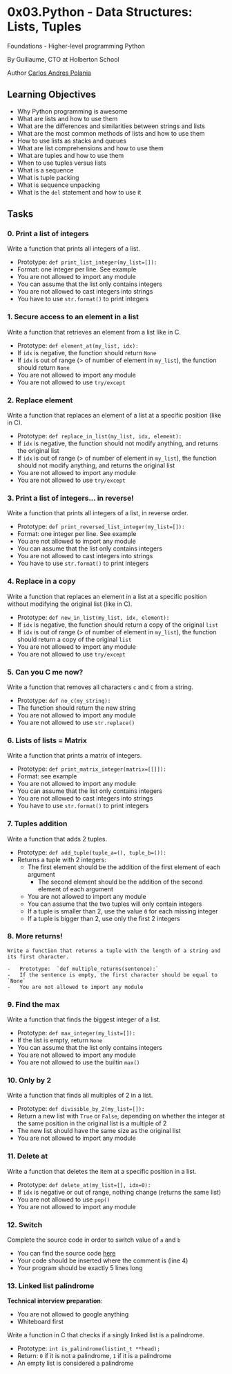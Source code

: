# 0x03.Python - Data Structures: Lists, Tuples

Foundations - Higher-level programming  Python

By Guillaume, CTO at Holberton School

Author [Carlos Andres Polania](https://twitter.com/timberdev)

## Learning Objectives
-   Why Python programming is awesome
-   What are lists and how to use them
-   What are the differences and similarities between strings and lists
-   What are the most common methods of lists and how to use them
-   How to use lists as stacks and queues
-   What are list comprehensions and how to use them
-   What are tuples and how to use them
-   When to use tuples versus lists
-   What is a sequence
-   What is tuple packing
-   What is sequence unpacking
-   What is the  `del`  statement and how to use it
## Tasks
### 0. Print a list of integers

Write a function that prints all integers of a list.

-   Prototype:  `def print_list_integer(my_list=[]):`
-   Format: one integer per line. See example
-   You are not allowed to import any module
-   You can assume that the list only contains integers
-   You are not allowed to cast integers into strings
-   You have to use  `str.format()`  to print integers

### 1. Secure access to an element in a list
Write a function that retrieves an element from a list like in C.

-   Prototype:  `def element_at(my_list, idx):`
-   If  `idx`  is negative, the function should return  `None`
-   If  `idx`  is out of range (> of number of element in  `my_list`), the function should return  `None`
-   You are not allowed to import any module
-   You are not allowed to use  `try/except`

### 2. Replace element
Write a function that replaces an element of a list at a specific position (like in C).

-   Prototype:  `def replace_in_list(my_list, idx, element):`
-   If  `idx`  is negative, the function should not modify anything, and returns the original list
-   If  `idx`  is out of range (> of number of element in  `my_list`), the function should not modify anything, and returns the original list
-   You are not allowed to import any module
-   You are not allowed to use  `try/except`

### 3. Print a list of integers... in reverse!

Write a function that prints all integers of a list, in reverse order.

-   Prototype:  `def print_reversed_list_integer(my_list=[]):`
-   Format: one integer per line. See example
-   You are not allowed to import any module
-   You can assume that the list only contains integers
-   You are not allowed to cast integers into strings
-   You have to use  `str.format()`  to print integers

### 4. Replace in a copy
Write a function that replaces an element in a list at a specific position without modifying the original list (like in C).

-   Prototype:  `def new_in_list(my_list, idx, element):`
-   If  `idx`  is negative, the function should return a copy of the original  `list`
-   If  `idx`  is out of range (> of number of element in  `my_list`), the function should return a copy of the original  `list`
-   You are not allowed to import any module
-   You are not allowed to use  `try/except`

### 5. Can you C me now?

Write a function that removes all characters  `c`  and  `C`  from a string.

-   Prototype:  `def no_c(my_string):`
-   The function should return the new string
-   You are not allowed to import any module
-   You are not allowed to use  `str.replace()`

### 6. Lists of lists = Matrix
Write a function that prints a matrix of integers.

-   Prototype:  `def print_matrix_integer(matrix=[[]]):`
-   Format: see example
-   You are not allowed to import any module
-   You can assume that the list only contains integers
-   You are not allowed to cast integers into strings
-   You have to use  `str.format()`  to print integers

### 7. Tuples addition

Write a function that adds 2 tuples.

-   Prototype:  `def add_tuple(tuple_a=(), tuple_b=()):`
-   Returns a tuple with 2 integers:
    -   The first element should be the addition of the first element of each argument
        -   The second element should be the addition of the second element of each argument
	-   You are not allowed to import any module
	-   You can assume that the two tuples will only contain integers
	-   If a tuple is smaller than 2, use the value  `0`  for each missing integer
	-   If a tuple is bigger than 2, use only the first 2 integers
### 8. More returns!

	Write a function that returns a tuple with the length of a string and its first character.

	-   Prototype:  `def multiple_returns(sentence):`
	-   If the sentence is empty, the first character should be equal to  `None`
	-   You are not allowed to import any module

### 9. Find the max

Write a function that finds the biggest integer of a list.

-   Prototype:  `def max_integer(my_list=[]):`
-   If the list is empty, return  `None`
-   You can assume that the list only contains integers
-   You are not allowed to import any module
-   You are not allowed to use the builtin  `max()`

### 10. Only by 2

Write a function that finds all multiples of 2 in a list.

-   Prototype:  `def divisible_by_2(my_list=[]):`
-   Return a new list with  `True`  or  `False`, depending on whether the integer at the same position in the original list is a multiple of 2
-   The new list should have the same size as the original list
-   You are not allowed to import any module

### 11. Delete at
Write a function that deletes the item at a specific position in a list.

-   Prototype:  `def delete_at(my_list=[], idx=0):`
-   If  `idx`  is negative or out of range, nothing change (returns the same list)
-   You are not allowed to use  `pop()`
-   You are not allowed to import any module

### 12. Switch
Complete the source code in order to switch value of  `a`  and  `b`

-   You can find the source code  [here](https://intranet.hbtn.io/rltoken/RfHRsVZK5IVZ5e4-0WAOJQ "here")
-   Your code should be inserted where the comment is (line 4)
-   Your program should be exactly 5 lines long

### 13. Linked list palindrome

**Technical interview preparation**:

-   You are not allowed to google anything
-   Whiteboard first

Write a function in C that checks if a singly linked list is a palindrome.

-   Prototype:  `int is_palindrome(listint_t **head);`
-   Return:  `0`  if it is not a palindrome,  `1`  if it is a palindrome
-   An empty list is considered a palindrome
